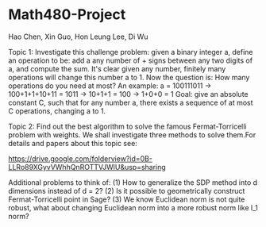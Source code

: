 Math480-Project
===============

Hao Chen, Xin Guo, Hon Leung Lee, Di Wu

Topic 1:
Investigate this challenge problem: given a binary integer a, define an operation to be: add a any number of + signs between any two digits of a, and compute the sum. It's clear given any number, finitely many operations will change this number a to 1. Now the question is: How many operations do you need at most? An example: a = 100111011 -> 100+1+1+10+11 = 1011 -> 10+1+1 = 100 -> 1+0+0 = 1 Goal: give an absolute constant C, such that for any number a, there exists a sequence of at most C operations, changing a to 1.

Topic 2: 
Find out the best algorithm to solve the famous Fermat-Torricelli problem with weights. We shall investigate three methods to solve them.For details and papers about this topic see: 

https://drive.google.com/folderview?id=0B-LLRo89XGyvVWhhQnROTTVJWlU&usp=sharing

Additional problems to think of: (1) How to generalize the SDP method into d dimensions instead of d = 2? (2) Is it possible to geometrically construct Fermat-Torricelli point in Sage? (3) We know Euclidean norm is not quite robust, what about changing Euclidean norm into a more robust norm like l_1 norm?


